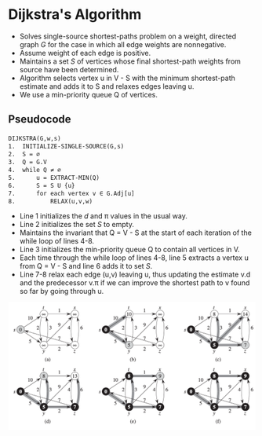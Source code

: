 # Dijkstra's Algorithm
- Solves single-source shortest-paths problem on a weight, directed graph *G* for the case in which all edge weights are nonnegative.
- Assume weight of each edge is positive.
- Maintains a set *S* of vertices whose final shortest-path weights from source have been determined.
- Algorithm selects vertex u in V - S with the minimum shortest-path estimate and adds it to S and relaxes edges leaving u.
- We use a min-priority queue Q of vertices.

## Pseudocode

```
DIJKSTRA(G,w,s)
1.  INITIALIZE-SINGLE-SOURCE(G,s)
2.  S = ∅
3.  Q = G.V
4.  while Q ≠ ∅
5.      u = EXTRACT-MIN(Q)
6.      S = S U {u}
7.      for each vertex v ∈ G.Adj[u]
8.          RELAX(u,v,w)
```

- Line 1 initializes the *d* and π values in the usual way.
- Line 2 initializes the set *S* to empty.
- Maintains the invariant that Q = V - S at the start of each iteration of the while loop of lines 4-8.
- Line 3 initializes the min-priority queue Q to contain all vertices in V.
- Each time through the while loop of lines 4-8, line 5 extracts a vertex u from Q = V - S and line 6 adds it to set *S*.
- Line 7-8 relax each edge (u,v) leaving u, thus updating the estimate v.d and the predecessor v.π if we can improve the shortest path to v found so far by going through u.

![alt text](https://github.com/eyc94/Notes/blob/master/images/dijkstra_example.png "Image of an example of dijkstra's algorithm")